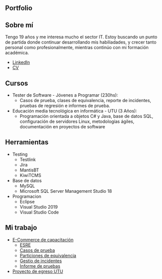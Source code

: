 ## Portfolio

## Sobre mí
Tengo 19 años y me interesa mucho el sector IT. Estoy buscando un punto de partida donde continuar desarrollando mis habiliadades, y crecer tanto personal como profesionalmente, mientras continúo con mi formación académica.
* [LinkedIn](www.linkedin.com/in/mauricio-wiedemann-11711622b)
* [CV](https://drive.google.com/file/d/1xhMQICRaKstUtzDPBATylHiI4tcBFdWx/view?usp=sharing)

## Cursos
* Tester de Software - Jóvenes a Programar (230hs):
  * Casos de prueba, clases de equivalencia, reporte de incidentes, pruebas de regresión e informes de prueba.
* Educación media tecnológica en informática - UTU (3 Años):
  * Programación orientada a objetos C# y Java, base de datos SQL, configuración de servidores Linux, metodologías ágiles, documentación en proyectos de software
  
## Herramientas
* Testing
  * Testlink
  * Jira
  * MantisBT
  * KiwiTCMS
* Base de datos
  * MySQL
  * Microsoft SQL Server Management Studio 18
* Programacion
  * Eclipse
  * Visual Studio 2019
  * Visual Studio Code
  
## Mi trabajo
* [E-Commerce de capacitación](https://japceibal.github.io/e-mercado-TESTING/index.html)
  * [ESRE](https://docs.google.com/document/d/1oVur3iHdE8zn7JoHlMXloEwF6E03e5iQ/edit?usp=sharing&ouid=109003825554590964966&rtpof=true&sd=true)
  * [Casos de prueba](https://docs.google.com/spreadsheets/d/10wmoHpSb0YAnjFRbSs2GpJEmGuiue6Xs/edit?usp=sharing&ouid=109003825554590964966&rtpof=true&sd=true)
  * [Particiones de equivalencia](https://docs.google.com/spreadsheets/d/1m3V6-bV8zfE3J-7mwV0g7y5KrygooZUyKddtkRoWKsg/edit?usp=sharing)
  * [Gestio de incidentes](https://docs.google.com/spreadsheets/d/1XZJGjf2hRRD3WN3v81d0EUue6hQj4FR3UtWe3z0VxAk/edit?usp=sharing)
  * [Informe de pruebas](https://docs.google.com/document/d/15umD0RmSqWixjn-dllPrLrLbOhcIN40W/edit?usp=sharing&ouid=109003825554590964966&rtpof=true&sd=true)
* [Proyecto de egreso UTU](https://drive.google.com/drive/folders/1-iKjZx5no7l7xbYooCSjVndteOhbyEcg?usp=sharing)
